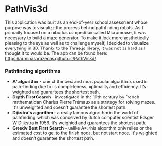 # PathVis3d
This application was built as an end-of-year school assessment whose purpose was to visualize the process behind pathfinding robots. 
As I primarily focused on a robotics competition called Micromouse, it was necessary to build a maze generator. 
To make it look more aesthetically pleasing to the eye as well as to challenge myself, I decided to visualize everything in 3D. 
Thanks to the Three.js library, it was not as hard as I thought it to would be. The app can be found here: https://arminasbrazenas.github.io/PathVis3d/

### Pathfinding algorithms
- __A* algorithm__ - one of the best and most popular algorithms used in path-finding due to its completeness, optimality and efficiency. It's weighted and guarantees the shortest path.
- __Depth First Search__ - investigated in the 19th century by French mathematician Charles Pierre Trémaux as a strategy for solving mazes. It's unweighted and doesn't guarantee the shortest path.
- __Dijkstra's algorithm__ - a really famous algorithm in the world of pathfinding, which was conceived by Dutch computer scientist Edsger W. Dijkstra in 1956. It's weighted and guarantees the shortest path.
- __Greedy Best First Search__ - unlike A*, this algorithm only relies on the estimated cost to get to the finish node, but not start node. It's weighted and doesn't guarantee the shortest path.
